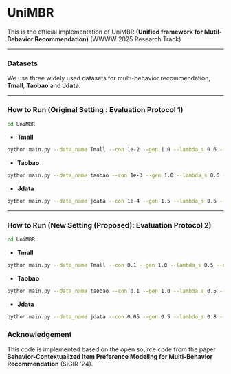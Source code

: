 # UniMBR

This is the official implementation of UniMBR **(Unified framework for Mutil-Behavior Recommendation)** 
(WWWW 2025 Research Track)

---
 ### Datasets
We use three widely used datasets for multi-behavior recommendation, **Tmall**, **Taobao** and **Jdata**.

---
### How to Run (Original Setting : Evaluation Protocol 1)

```bash
cd UniMBR
```
* **Tmall**
```bash
python main.py --data_name Tmall --con 1e-2 --gen 1.0 --lambda_s 0.6 --neg_edge 3 --temp 0.5 --decay 1e-8 --setting ori --device [gpuid]
```
* **Taobao**
```bash
python main.py --data_name taobao --con 1e-3 --gen 1.0 --lambda_s 0.6 --neg_edge 3 --temp 0.7 --decay 1e-8 --setting ori --device [gpuid]
```
* **Jdata**
```bash
python main.py --data_name jdata --con 1e-4 --gen 1.5 --lambda_s 0.6 --neg_edge 5 --temp 0.7 --decay 1e-8 --setting ori --device [gpuid]
```

---
### How to Run (New Setting (Proposed): Evaluation Protocol 2)

```bash
cd UniMBR
```
* **Tmall**
```bash
python main.py --data_name Tmall --con 0.1 --gen 1.0 --lambda_s 0.5 --neg_edge 3 --temp 0.3 --decay 1e-7 --setting new --device [gpuid]
```

* **Taobao**
```bash
python main.py --data_name taobao --con 0.1 --gen 1.0 --lambda_s 0.5 --neg_edge 3 --temp 0.5 --decay 1e-7 --setting new --device [gpuid]
```

* **Jdata**
```bash
python main.py --data_name jdata --con 0.05 --gen 0.5 --lambda_s 0.8 --neg_edge 3 --temp 1.0 --decay 1e-8 --setting new --device [gpuid]
```


### Acknowledgement
This code is implemented based on the open source code from the paper **Behavior-Contextualized Item Preference Modeling for Multi-Behavior Recommendation** (SIGIR '24).

